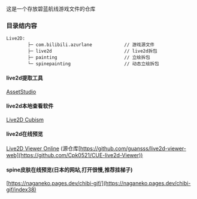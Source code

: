 这是一个存放碧蓝航线游戏文件的仓库

### 目录结内容

```
Live2D:
        ├─ com.bilibili.azurlane            // 游戏源文件
        ├─ live2d                           // live2d拆包
        ├─ painting                         // 立绘拆包
        └─ spinepainting                    // 动态立绘拆包
```



#### live2d提取工具

[AssetStudio](https://github.com/aelurum/AssetStudio)

#### live2d本地查看软件

[Live2D Cubism](https://www.live2d.com/zh-CHS/download/cubism-viewer-for-unity/)

#### live2d在线预览

[Live2D Viewer Online](https://l2d.ruass.com) (源仓库[https://github.com/guansss/live2d-viewer-web](https://github.com/Cpk0521/CUE-live2d-Viewer))

#### spine皮肤在线预览(日本的网站,打开很慢,推荐挂梯子)

[https://naganeko.pages.dev/chibi-gif/](https://naganeko.pages.dev/chibi-gif/index38)
